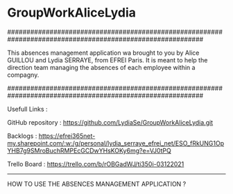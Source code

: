 # GroupWorkAliceLydia

###########################################################################################################

This absences management application wa brought to you by Alice GUILLOU and Lydia SERRAYE, from EFREI Paris.
It is meant to help the direction team managing the absences of each employee within a compagny.

###########################################################################################################

Usefull Links :

GitHub repository : https://github.com/LydiaSe/GroupWorkAliceLydia.git

Backlogs : https://efrei365net-my.sharepoint.com/:w:/g/personal/lydia_serraye_efrei_net/ESO_fRkUNG1OpYHB7g9SMroBuchRMPEcGCDwYHsKOKy6mg?e=VJ0tPQ

Trello Board : https://trello.com/b/rOBGadWJ/ti350i-03122021

-----------------------------------------------------------------------------------------------------------

HOW TO USE THE ABSENCES MANAGEMENT APPLICATION ?
